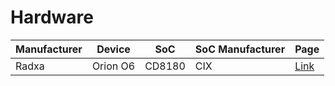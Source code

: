 # Hardware
| Manufacturer | Device   | SoC    | SoC Manufacturer | Page |
|--------------|----------|--------|------------------|------|
| Radxa        | Orion O6 | CD8180 | CIX              |[Link](../hardware/radxa/orion/orion.md) |
